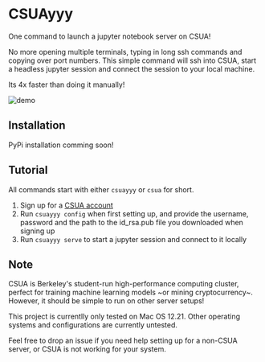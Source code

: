 # CSUAyyy

One command to launch a jupyter notebook server on CSUA! 

No more opening multiple terminals, typing in long ssh commands and copying over port numbers. 
This simple command will ssh into CSUA, start a headless jupyter session and connect the session to your local machine.

Its 4x faster than doing it manually!

![demo](https://i.imgur.com/A2YKoOt.gif)

## Installation

PyPi installation comming soon!

## Tutorial

All commands start with either `csuayyy` or `csua` for short. 

1. Sign up for a [CSUA account](https://www.csua.berkeley.edu/)
2. Run `csuayyy config` when first setting up, and provide the username, password and the path to the id_rsa.pub file you downloaded when signing up
3. Run `csuayyy serve` to start a jupyter session and connect to it locally

## Note

CSUA is Berkeley's student-run high-performance computing cluster, perfect for training machine learning models ~or mining cryptocurrency~. 
However, it should be simple to run on other server setups! 

This project is currentlly only tested on Mac OS 12.21. Other operating systems and configurations are currently untested.

Feel free to drop an issue if you need help setting up for a non-CSUA server, or CSUA is not working for your system.

